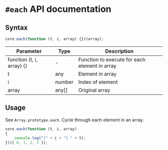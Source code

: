 # `#each` API documentation

## Syntax

``` js
core.each(function (t, i, array) {})(array);
```

| Parameter | Type | Description |
|--|--|--|
| function (t, i, array) {} | - | Function to execute for each element in array |
| t | any | Element in array |
| i | number | Index of element |
| array | any[] | Original array |

## Usage

See `Array.prototype.each`. Cycle through each element in an array.

``` js
core.each(function (t, i, array)
{
    console.log("[" + i + "] " + t);
})([ 0, 1, 2, 3 ]);
```
